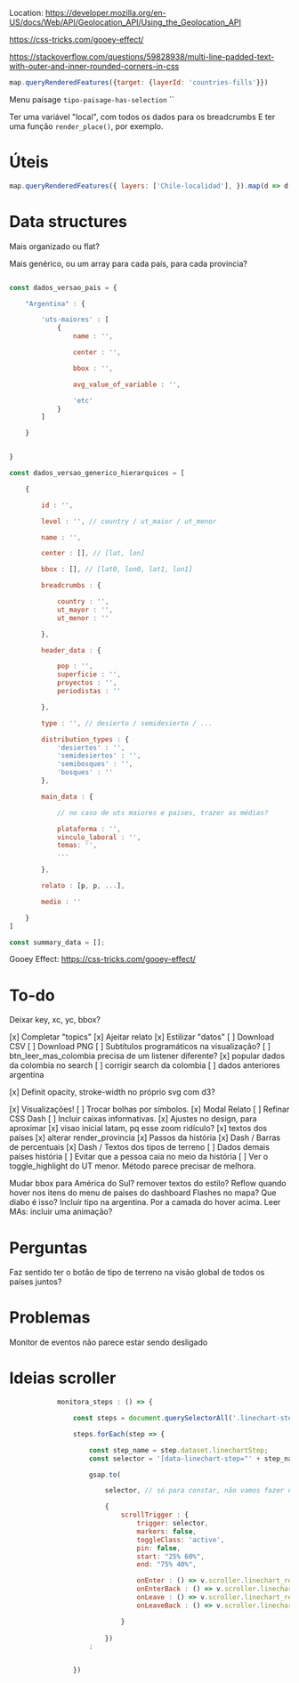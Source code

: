 Location: https://developer.mozilla.org/en-US/docs/Web/API/Geolocation_API/Using_the_Geolocation_API

https://css-tricks.com/gooey-effect/

https://stackoverflow.com/questions/59828938/multi-line-padded-text-with-outer-and-inner-rounded-corners-in-css


```js
map.queryRenderedFeatures({target: {layerId: 'countries-fills'}})
```

Menu paisage
`tipo-paisage-has-selection`
``


Ter uma variável "local", com todos os dados para os breadcrumbs
E ter uma função `render_place()`, por exemplo.

# Úteis

```js
map.queryRenderedFeatures({ layers: ['Chile-localidad'], }).map(d => d.properties.CLASSIFICATION).filter((d,i,a) => a.indexOf(d) == i)
```

# Data structures

Mais organizado ou flat?

Mais genérico, ou um array para cada país, para cada provincia?

```js

const dados_versao_pais = {

    "Argentina" : {

        'uts-maiores' : [
            {
                name : '',

                center : '',

                bbox : '',

                avg_value_of_variable : '',

                'etc'
            }
        ]

    }


}

const dados_versao_generico_hierarquicos = [

    {

        id : '',

        level : '', // country / ut_maior / ut_menor

        name : '',

        center : [], // [lat, lon]

        bbox : [], // [lat0, lon0, lat1, lon1]

        breadcrumbs : {

            country : '',
            ut_mayor : '',
            ut_menor : ''

        },

        header_data : {

            pop : '',
            superficie : '',
            proyectos : '',
            periodistas : ''

        },

        type : '', // desierto / semidesierto / ...

        distribution_types : {
            'desiertos' : '',
            'semidesiertos' : '',
            'semibosques' : '',
            'bosques' : ''
        },

        main_data : {

            // no caso de uts maiores e paises, trazer as médias?

            plataforma : '',
            vinculo_laboral : '',
            temas: '',
            ...         

        },

        relato : [p, p, ...],

        medio : ''

    }
]

const summary_data = [];

```

Gooey Effect: https://css-tricks.com/gooey-effect/

# To-do

Deixar key, xc, yc, bbox?

[x] Completar "topics"
[x] Ajeitar relato
[x] Estilizar "datos"
[ ] Download CSV
[ ] Download PNG
[ ] Subtítulos programáticos na visualização?
[ ] btn_leer_mas_colombia precisa de um listener diferente?
[x] popular dados da colombia no search
[ ] corrigir search da colombia
[ ] dados anteriores argentina

[x] Definit opacity, stroke-width no próprio svg com d3?

[x] Visualizações!
[ ] Trocar bolhas por símbolos.
[x] Modal Relato
[ ] Refinar CSS Dash
[ ] Incluir caixas informativas.
[x] Ajustes no design, para aproximar
[x] visao inicial latam, pq esse zoom ridículo?
[x] textos dos países
[x] alterar render_provincia
[x] Passos da história
[x] Dash / Barras de percentuais
[x] Dash / Textos dos tipos de terreno
[ ] Dados demais países história
[ ] Evitar que a pessoa caia no meio da história
[ ] Ver o toggle_highlight do UT menor. Método parece precisar de melhora.

Mudar bbox para América do Sul?
remover textos do estilo?
Reflow quando hover nos itens do menu de paises do dashboard
Flashes no mapa? Que diabo é isso?
Incluir tipo na argentina.
Por a camada do hover acima.
Leer MAs: incluir uma animação?

# Perguntas

Faz sentido ter o botão de tipo de terreno na visão global de todos os países juntos?

# Problemas

Monitor de eventos não parece estar sendo desligado

# Ideias scroller

```js
            monitora_steps : () => {

                const steps = document.querySelectorAll('.linechart-steps-regioes');

                steps.forEach(step => {

                    const step_name = step.dataset.linechartStep;
                    const selector = '[data-linechart-step="' + step_name + '"]';

                    gsap.to(

                        selector, // só para constar, não vamos fazer nada com ele, na verdade

                        {
                            scrollTrigger : {
                                trigger: selector,
                                markers: false,
                                toggleClass: 'active',
                                pin: false,
                                start: "25% 60%",
                                end: "75% 40%", 

                                onEnter : () => v.scroller.linechart_regioes.render[step_name](forward = true),
                                onEnterBack : () => v.scroller.linechart_regioes.render[step_name](forward = false),
                                onLeave : () => v.scroller.linechart_regioes.render[step_name](forward = true),
                                onLeaveBack : () => v.scroller.linechart_regioes.render[step_name](forward = false)

                            }
        
                        })
                    ;


                })
```

